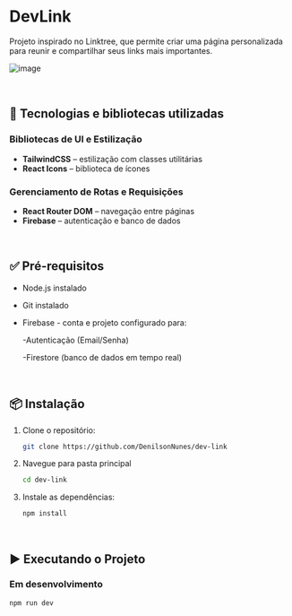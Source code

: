 # DevLink

Projeto inspirado no Linktree, que permite criar uma página personalizada para reunir e compartilhar seus links mais importantes.

![image](https://github.com/user-attachments/assets/36aa87a6-3eae-47ab-8e67-fc5ba90f1442)


<br/>

## 🚀 Tecnologias e bibliotecas utilizadas

### Bibliotecas de UI e Estilização
- **TailwindCSS** – estilização com classes utilitárias
- **React Icons** – biblioteca de ícones

### Gerenciamento de Rotas e Requisições
- **React Router DOM** – navegação entre páginas
- **Firebase** – autenticação e banco de dados


<br/>

## ✅ Pré-requisitos

- Node.js instalado
- Git instalado
- Firebase - conta e projeto configurado para:

     -Autenticação (Email/Senha)
    
     -Firestore (banco de dados em tempo real)

  
<br/>

## 📦 Instalação

1. Clone o repositório:
   ```bash
   git clone https://github.com/DenilsonNunes/dev-link
   
2. Navegue para pasta principal
   ```bash
   cd dev-link

2. Instale as dependências:
   ```bash
   npm install

<br/>

## ▶️ Executando o Projeto

### Em desenvolvimento
```bash
npm run dev
```




